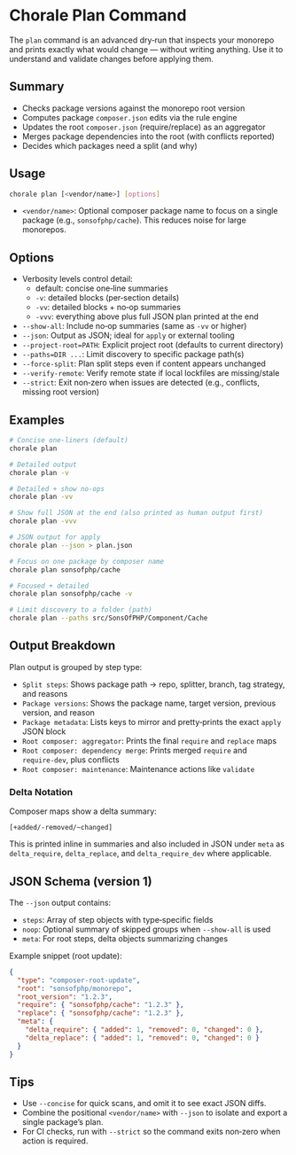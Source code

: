 # Chorale Plan Command

The `plan` command is an advanced dry‑run that inspects your monorepo and prints exactly what would change — without writing anything. Use it to understand and validate changes before applying them.

## Summary

- Checks package versions against the monorepo root version
- Computes package `composer.json` edits via the rule engine
- Updates the root `composer.json` (require/replace) as an aggregator
- Merges package dependencies into the root (with conflicts reported)
- Decides which packages need a split (and why)

## Usage

```bash
chorale plan [<vendor/name>] [options]
```

- `<vendor/name>`: Optional composer package name to focus on a single package
  (e.g., `sonsofphp/cache`). This reduces noise for large monorepos.

## Options

- Verbosity levels control detail:
  - default: concise one‑line summaries
  - `-v`: detailed blocks (per‑section details)
  - `-vv`: detailed blocks + no‑op summaries
  - `-vvv`: everything above plus full JSON plan printed at the end
- `--show-all`: Include no‑op summaries (same as `-vv` or higher)
- `--json`: Output as JSON; ideal for `apply` or external tooling
- `--project-root=PATH`: Explicit project root (defaults to current directory)
- `--paths=DIR ...`: Limit discovery to specific package path(s)
- `--force-split`: Plan split steps even if content appears unchanged
- `--verify-remote`: Verify remote state if local lockfiles are missing/stale
- `--strict`: Exit non‑zero when issues are detected (e.g., conflicts, missing root version)

## Examples

```bash
# Concise one‑liners (default)
chorale plan

# Detailed output
chorale plan -v

# Detailed + show no‑ops
chorale plan -vv

# Show full JSON at the end (also printed as human output first)
chorale plan -vvv

# JSON output for apply
chorale plan --json > plan.json

# Focus on one package by composer name
chorale plan sonsofphp/cache

# Focused + detailed
chorale plan sonsofphp/cache -v

# Limit discovery to a folder (path)
chorale plan --paths src/SonsOfPHP/Component/Cache
```

## Output Breakdown

Plan output is grouped by step type:

- `Split steps`: Shows package path → repo, splitter, branch, tag strategy, and reasons
- `Package versions`: Shows the package name, target version, previous version, and reason
- `Package metadata`: Lists keys to mirror and pretty‑prints the exact `apply` JSON block
- `Root composer: aggregator`: Prints the final `require` and `replace` maps
- `Root composer: dependency merge`: Prints merged `require` and `require‑dev`, plus conflicts
- `Root composer: maintenance`: Maintenance actions like `validate`

### Delta Notation

Composer maps show a delta summary:

```
[+added/-removed/~changed]
```

This is printed inline in summaries and also included in JSON under `meta` as
`delta_require`, `delta_replace`, and `delta_require_dev` where applicable.

## JSON Schema (version 1)

The `--json` output contains:

- `steps`: Array of step objects with type‑specific fields
- `noop`: Optional summary of skipped groups when `--show-all` is used
- `meta`: For root steps, delta objects summarizing changes

Example snippet (root update):

```json
{
  "type": "composer-root-update",
  "root": "sonsofphp/monorepo",
  "root_version": "1.2.3",
  "require": { "sonsofphp/cache": "1.2.3" },
  "replace": { "sonsofphp/cache": "1.2.3" },
  "meta": {
    "delta_require": { "added": 1, "removed": 0, "changed": 0 },
    "delta_replace": { "added": 1, "removed": 0, "changed": 0 }
  }
}
```

## Tips

- Use `--concise` for quick scans, and omit it to see exact JSON diffs.
- Combine the positional `<vendor/name>` with `--json` to isolate and export a single package’s plan.
- For CI checks, run with `--strict` so the command exits non‑zero when action is required.
